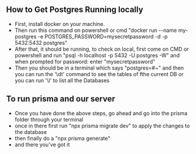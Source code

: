 ## How to Get Postgres Running locally 

- First, install docker on your machine. 
- Then run this command on powershell or cmd "docker run --name my-postgres -e POSTGRES_PASSWORD=mysecretpassword -d -p 5432:5432 postgres"
- After that, it should be running, to check on local, first come on CMD or powershell and run "psql -h localhost -p 5432 -U postgres -W" and when prompted for password: enter "mysecretpassword"
- Then you should be in a terminal which says "postgres=#~" and then you can run the '\dt' command to see the tables of fthe current DB or you can run '\l' to list all the Databases

## To run prisma and our server
- Once you have done the above steps, go ahead and go into the prisma folder through your terminal
- once in there first run "npx prisma migrate dev" to apply the changes to the database 
- then finally do a "npx prisma generate" 
- and there you've got it